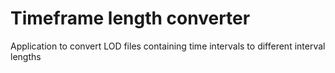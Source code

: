 # Timeframe length converter
Application to convert LOD files containing time intervals to different interval lengths
